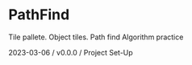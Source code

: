 # PathFind
Tile pallete. Object tiles. Path find Algorithm practice

2023-03-06 / v0.0.0 / Project Set-Up